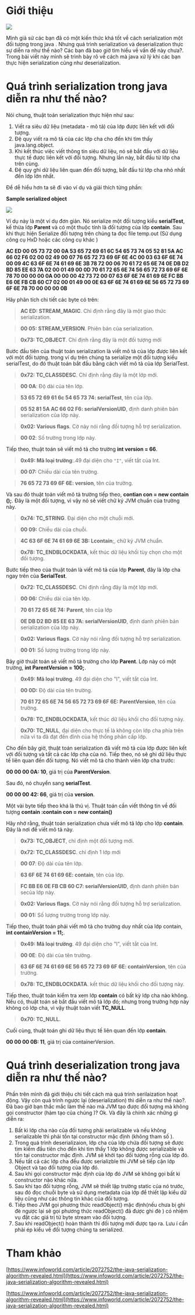 # Giới thiệu
![](https://images.viblo.asia/804b1331-8150-4c99-a7dc-ac79780f4af3.jpg)

Mình giả sử các bạn đã có một kiến thức khá tốt về cách serialization một đối tượng trong java . Nhưng quá trình serialization và deserialization thực sự diễn ra như thế nào? Các bạn đã bao giờ tìm hiểu về vấn đề này chưa?. Trong bài viết này mình sẽ trình bày rõ về cách mà java xử lý khi các bạn thực hiện serialization cũng như deserialization.   

# Quá trình serialization trong java diễn ra như thế nào?
Nói chung, thuật toán serialization thực hiện như sau: 

1. Viết ra siêu dữ liệu (metadata - mô tả) của lớp được liên kết với đối tượng.
1. Đệ quy viết ra mô tả của các lớp cha cho đến khi tìm thấy java.lang.object.
1. Khi kết thúc việc viết thông tin siêu dữ liệu, nó sẽ bắt đầu với dữ liệu thực tế được liên kết với đối tượng. Nhưng lần này, bắt đầu từ lớp cha trên cùng.
1. Đệ quy ghi dữ liệu liên quan đến đối tượng, bắt đầu từ lớp cha nhỏ nhất đến lớp lớn nhất.


Để dễ hiểu hơn ta sẽ đi vào ví dụ và giải thích từng phần: 


**Sample serialized object** 

![](https://images.viblo.asia/58915237-aea9-4b5d-a540-6f957c88a7f7.png)

Ví dụ này là một ví dụ đơn giản. Nó serialize một đối tượng kiểu **serialTest**, kế thừa lớp **Parent** và có một thuộc tính là đối tượng của lớp **contain**. Sau khi thực hiện Serialize đối tượng trên chúng ta đọc file temp.out (Sử dụng công cụ HxD hoặc các công cụ khác )

**AC ED 00 05 73 72 00 0A 53 65 72 69 61 6C 54 65
73 74 05 52 81 5A AC 66 02 F6 02 00 02 49 00 07
76 65 72 73 69 6F 6E 4C 00 03 63 6F 6E 74 00 09
4C 63 6F 6E 74 61 69 6E 3B 78 72 00 06 70 61 72
65 6E 74 0E DB D2 BD 85 EE 63 7A 02 00 01 49 00
0D 70 61 72 65 6E 74 56 65 72 73 69 6F 6E 78 70
00 00 00 0A 00 00 00 42 73 72 00 07 63 6F 6E 74
61 69 6E FC BB E6 0E FB CB 60 C7 02 00 01 49 00
0E 63 6F 6E 74 61 69 6E 56 65 72 73 69 6F 6E 78
70 00 00 00 0B**

Hãy phân tích chi tiết các byte có trên:

>**AC ED: STREAM_MAGIC**. Chỉ định rằng đây là một giao thức serialization.

>**00 05: STREAM_VERSION**. Phiên bản của serialization.

>**0x73: TC_OBJECT**. Chỉ định rằng đây là một đối tượng mới

Bước đầu tiên của thuật toán serialization là viết mô tả của lớp được liên kết với một đối tượng. trong ví dụ trên chúng ta serialize một đối tượng kiểu serialTest, do đó thuật toán bắt đầu bằng cách viết mô tả của lớp SerialTest.

>**0x72: TC_CLASSDESC**. Chỉ định rằng đây là một lớp mới.

>**00 0A**: Độ dài của tên lớp.

>**53 65 72 69 61 6c 54 65 73 74: serialTest**, tên của lớp.

>**05 52 81 5A AC 66 02 F6: serialVersionUID**, định danh phiên bản serialization của lớp này.

>**0x02: Various flags**. Cờ này nói rằng đối tượng hỗ trợ serialization.

>**00 02**: Số trường trong lớp này.

Tiếp theo, thuật toán sẽ viết mô tả cho  trường **int version = 66**.

>**0x49: Mã loại trường**:.49 đại diện cho `"I"`, viết tắt của Int.

>**00 07:** Chiều dài của tên trường.

>**76 65 72 73 69 6F 6E: version**, tên của trường.


Và sau đó thuật toán viết mô tả  trường tiếp theo, **contian con = new contain ();**. Đây là một đối tượng, vì vậy nó sẽ viết chữ ký JVM chuẩn của trường này.

>**0x74: TC_STRING**. Đại diện cho một chuỗi mới.

>**00 09:** Chiều dài của chuỗi.

>**4C 63 6F 6E 74 61 69 6E 3B: Lcontain**;, chữ ký JVM chuẩn.

>**0x78: TC_ENDBLOCKDATA**, kết thúc dữ liệu khối tùy chọn cho một đối tượng.

Bước tiếp theo của thuật toán là viết mô tả của lớp **Parent**, đây là lớp cha ngay trên của **SerialTest**.

>**0x72: TC_CLASSDESC**. Chỉ định rằng đây là một lớp mới.

>**00 06:** Chiều dài của tên lớp.

>**70 61 72 65 6E 74: Parent**, tên của lớp

>**0E DB D2 BD 85 EE 63 7A: serialVersionUID**, định danh phiên bản serialization của lớp này.

>**0x02: Various flags**. Cờ này nói rằng đối tượng hỗ trợ serialization.

>**00 01:** Số lượng trường trong lớp này.

Bây giờ thuật toán sẽ viết mô tả trường cho lớp **Parent**. Lớp này có một trường, **int ParentVersion = 100;**.

>**0x49: Mã loại trường**. 49 đại diện cho "I", viết tắt của Int.

>**00 0D:** Độ dài của tên trường.

>**70 61 72 65 6E 74 56 65 72 73 69 6F 6E: ParentVersion**, tên của trường.

>**0x78: TC_ENDBLOCKDATA**, kết thúc dữ liệu khối cho đối tượng này.

>**0x70: TC_NULL**, đại diện cho thực tế là không còn lớp cha phía trên nữa vì ta đã đạt đến đỉnh của hệ thống phân cấp lớp.


Cho đến bây giờ, thuật toán serialization đã viết mô tả của lớp được liên kết với đối tượng và tất cả các lớp cha của nó. Tiếp theo, nó sẽ ghi dữ liệu thực tế liên quan đến đối tượng. Nó viết mô tả cho thành viên lớp cha trước:

**00 00 00 0A: 10**, giá trị của **ParentVersion**.

Sau đó, nó chuyển sang **serialTest**.

**00 00 00 42: 66**, giá trị của **version**.

Một vài byte tiếp theo khá là thú vị. Thuật toán cần viết thông tin về đối tượng **contain :contain con = new contain()**

Hãy nhớ rằng, thuật toán serialization chưa viết mô tả lớp cho lớp **contain**. Đây là nơi để viết mô tả này.

>**0x73: TC_OBJECT**, chỉ định một đối tượng mới.

>**0x72: TC_CLASSDESC**. chỉ định 1 lớp mới

>**00 07**: Độ dài của tên lớp.

>**63 6F 6E 74 61 69 6E: contain**, tên của lớp.

>**FC BB E6 0E FB CB 60 C7: serialVersionUID**, định danh phiên bản secủa lớp này.

>**0x02: Various flags**. Cờ này nói rằng đối tượng hỗ trợ serialization.

>**00 01:** Số lượng trường trong lớp này.

Tiếp theo, thuật toán phải viết mô tả cho trường duy nhất của lớp contain, **int containVersion = 11;**.

>**0x49: Mã loại trường**. 49 đại diện cho "I", viết tắt của Int.

>**00 0E**: Độ dài của tên trường.

>**63 6F 6E 74 61 69 6E 56 65 72 73 69 6F 6E: containVersion**, tên của trường.

>**0x78: TC_ENDBLOCKDATA**. kết thúc dữ liệu khối cho đối tượng này.


Tiếp theo, thuật toán kiểm tra xem lớp **contain** có bất kỳ lớp cha nào không. Nếu có, thuật toán sẽ bắt đầu viết mô tả lớp đó; nhưng trong trường hợp này không có lớp cha, vì vậy thuật toán viết **TC_NULL**.

>**0x70: TC_NULL.**

Cuối cùng, thuật toán ghi dữ liệu thực tế liên quan đến lớp **contain**.

**00 00 00 0B: 11**, giá trị của containerVersion.

# Quá trình deserialization trong java diễn ra như thế nào?

Phần trên mình đã giới thiệu chi tiết cách mà quá trình serilaization hoạt động. Vậy còn quá trình ngược lại (deserialization) thì diễn ra như thế nào?. Đã bao giờ bạn thắc mắc làm thế nào mà JVM tạo được đối tượng mà không gọi constructor (hàm tạo của chúng )? Ok. Và đây là chính xác những gì diễn ra:

1. Bất kì lớp cha nào của đối tượng phải serializable và nếu không serializable thì phải tồn tại constructor mặc định (không tham số ).
1. Trong quá trình deserializaion, lớp cha của lớp chứa đối tượng sẽ được tìm kiếm đầu tiên cho đến khi tìm thấy 1 lớp không được serializable và tồn tại constructor mặc định. JVM sẽ khởi tạo đối tượng rỗng của lớp đó.
1. Nếu tất cả các lớp cha đều được serializble thì JVM sẽ tiếp cận lớp Object và tạo đối tượng của lớp đó. 
1. Sau khi gọi constructor mặc định của lớp đó JVM sẽ không gọi bất kì constructor nào khác nữa.
1. Sau khi tạo đối tượng rỗng, JVM sẽ thiết lập trường static của nó trước, sau đó đọc chuỗi byte và sử dụng metadata của lớp để thiết lập kiểu dữ liệu cũng như các thông tin khác của đối tượng.
1. Tiếp theo JVM gọi phương thức readObject() mặc định(nếu chưa bị ghi đè ngược lại sẽ gọi phương thức readObject() đã được ghi đè ) có nhiệm vụ đặt các giá trị từ byte stream vào đối tượng.
1. Sau khi readObject() hoàn thành thì đối tượng mới được tạo ra. Lưu í cần phải ép kiểu về đối tượng chúng ta serialized. 

# Tham khảo
[https://www.infoworld.com/article/2072752/the-java-serialization-algorithm-revealed.html](https://www.infoworld.com/article/2072752/the-java-serialization-algorithm-revealed.html)

[https://www.infoworld.com/article/2072752/the-java-serialization-algorithm-revealed.html](https://www.infoworld.com/article/2072752/the-java-serialization-algorithm-revealed.html)
